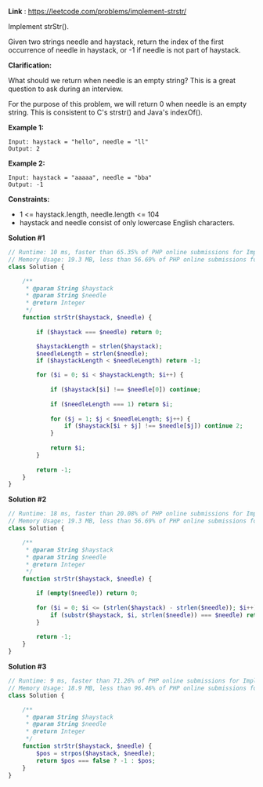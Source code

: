 **Link** : https://leetcode.com/problems/implement-strstr/

Implement strStr().

Given two strings needle and haystack, return the index of the first occurrence of needle in haystack, or -1 if needle is not part of haystack.

**Clarification:**

What should we return when needle is an empty string? This is a great question to ask during an interview.

For the purpose of this problem, we will return 0 when needle is an empty string. This is consistent to C's strstr() and Java's indexOf().

 

**Example 1:**
```text
Input: haystack = "hello", needle = "ll"
Output: 2
```

**Example 2:**
```text
Input: haystack = "aaaaa", needle = "bba"
Output: -1
```

**Constraints:**
- 1 <= haystack.length, needle.length <= 104
- haystack and needle consist of only lowercase English characters.

**Solution #1**
```php
// Runtime: 10 ms, faster than 65.35% of PHP online submissions for Implement strStr().
// Memory Usage: 19.3 MB, less than 56.69% of PHP online submissions for Implement strStr().
class Solution {

    /**
     * @param String $haystack
     * @param String $needle
     * @return Integer
     */
    function strStr($haystack, $needle) {
        
        if ($haystack === $needle) return 0;

        $haystackLength = strlen($haystack);
        $needleLength = strlen($needle);
        if ($haystackLength < $needleLength) return -1;

        for ($i = 0; $i < $haystackLength; $i++) {
            
            if ($haystack[$i] !== $needle[0]) continue;
            
            if ($needleLength === 1) return $i;
            
            for ($j = 1; $j < $needleLength; $j++) {
                if ($haystack[$i + $j] !== $needle[$j]) continue 2;                
            }
            
            return $i;
        }
        
        return -1;
    }
}
```

**Solution #2**
```php
// Runtime: 18 ms, faster than 20.08% of PHP online submissions for Implement strStr().
// Memory Usage: 19.3 MB, less than 56.69% of PHP online submissions for Implement strStr().
class Solution {

    /**
     * @param String $haystack
     * @param String $needle
     * @return Integer
     */
    function strStr($haystack, $needle) {

        if (empty($needle)) return 0;
        
        for ($i = 0; $i <= (strlen($haystack) - strlen($needle)); $i++) {
            if (substr($haystack, $i, strlen($needle)) === $needle) return $i;
        }
        
        return -1;
    }
}
```

**Solution #3**
```php
// Runtime: 9 ms, faster than 71.26% of PHP online submissions for Implement strStr().
// Memory Usage: 18.9 MB, less than 96.46% of PHP online submissions for Implement strStr().
class Solution {

    /**
     * @param String $haystack
     * @param String $needle
     * @return Integer
     */
    function strStr($haystack, $needle) {
        $pos = strpos($haystack, $needle);
        return $pos === false ? -1 : $pos;
    }
}
```
